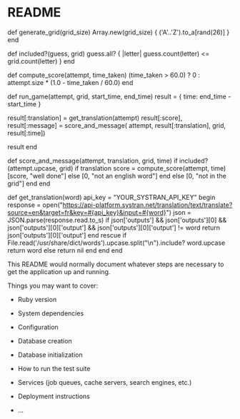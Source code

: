# README

def generate_grid(grid_size)
  Array.new(grid_size) { ('A'..'Z').to_a[rand(26)] }
end


def included?(guess, grid)
  guess.all? { |letter| guess.count(letter) <= grid.count(letter) }
end

def compute_score(attempt, time_taken)
  (time_taken > 60.0) ? 0 : attempt.size * (1.0 - time_taken / 60.0)
end

def run_game(attempt, grid, start_time, end_time)
  result = { time: end_time - start_time }

  result[:translation] = get_translation(attempt)
  result[:score], result[:message] = score_and_message(
    attempt, result[:translation], grid, result[:time])

  result
end

def score_and_message(attempt, translation, grid, time)
  if included?(attempt.upcase, grid)
    if translation
      score = compute_score(attempt, time)
      [score, "well done"]
    else
      [0, "not an english word"]
    end
  else
    [0, "not in the grid"]
  end
end

def get_translation(word)
  api_key = "YOUR_SYSTRAN_API_KEY"
  begin
    response = open("https://api-platform.systran.net/translation/text/translate?source=en&target=fr&key=#{api_key}&input=#{word}")
    json = JSON.parse(response.read.to_s)
    if json['outputs'] && json['outputs'][0] && json['outputs'][0]['output'] && json['outputs'][0]['output'] != word
      return json['outputs'][0]['output']
    end
  rescue
    if File.read('/usr/share/dict/words').upcase.split("\n").include? word.upcase
      return word
    else
      return nil
    end
  end
end






This README would normally document whatever steps are necessary to get the
application up and running.

Things you may want to cover:

* Ruby version

* System dependencies

* Configuration

* Database creation

* Database initialization

* How to run the test suite

* Services (job queues, cache servers, search engines, etc.)

* Deployment instructions

* ...
